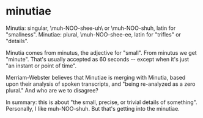 # minutiae

Minutia: singular, \muh-NOO-shee-uh\ or \muh-NOO-shuh\, latin for "smallness".
Minutiae: plural, \muh-NOO-shee-ee\, latin for "trifles" or "details".

Minutia comes from minutus, the adjective for "small".  From minutus we get "minute".  That's usually accepted as 60 seconds -- except when it's just "an instant or point of time". 

Merriam-Webster believes that Minutiae is merging with Minutia, based upon their analysis of spoken transcripts, and "being re-analyzed as a zero plural."  And who are we to disagree?

In summary: this is about "the small, precise, or trivial details of something".  Personally, I like muh-NOO-shuh.  But that's getting into the minutiae.

